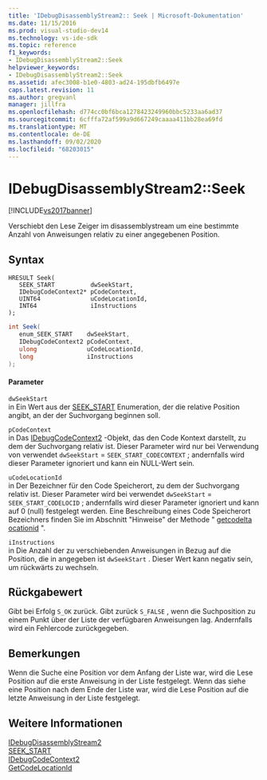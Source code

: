 ```yaml
---
title: 'IDebugDisassemblyStream2:: Seek | Microsoft-Dokumentation'
ms.date: 11/15/2016
ms.prod: visual-studio-dev14
ms.technology: vs-ide-sdk
ms.topic: reference
f1_keywords:
- IDebugDisassemblyStream2::Seek
helpviewer_keywords:
- IDebugDisassemblyStream2::Seek
ms.assetid: afec3008-b1e0-4803-ad24-195dbfb6497e
caps.latest.revision: 11
ms.author: gregvanl
manager: jillfra
ms.openlocfilehash: d774cc0bf6bca1278423249960bbc5233aa6ad37
ms.sourcegitcommit: 6cfffa72af599a9d667249caaaa411bb28ea69fd
ms.translationtype: MT
ms.contentlocale: de-DE
ms.lasthandoff: 09/02/2020
ms.locfileid: "68203015"
---
```

# <a name="idebugdisassemblystream2seek"></a>IDebugDisassemblyStream2::Seek
[!INCLUDE[vs2017banner](../../../includes/vs2017banner.md)]

Verschiebt den Lese Zeiger im disassemblystream um eine bestimmte Anzahl von Anweisungen relativ zu einer angegebenen Position.  
  
## <a name="syntax"></a>Syntax  
  
```cpp#  
HRESULT Seek(   
   SEEK_START          dwSeekStart,  
   IDebugCodeContext2* pCodeContext,  
   UINT64              uCodeLocationId,  
   INT64               iInstructions  
);  
```  
  
```csharp  
int Seek(   
   enum_SEEK_START    dwSeekStart,  
   IDebugCodeContext2 pCodeContext,  
   ulong              uCodeLocationId,  
   long               iInstructions  
);  
```  
  
#### <a name="parameters"></a>Parameter  
 `dwSeekStart`  
 in Ein Wert aus der [SEEK_START](../../../extensibility/debugger/reference/seek-start.md) Enumeration, der die relative Position angibt, an der der Suchvorgang beginnen soll.  
  
 `pCodeContext`  
 in Das [IDebugCodeContext2](../../../extensibility/debugger/reference/idebugcodecontext2.md) -Objekt, das den Code Kontext darstellt, zu dem der Suchvorgang relativ ist. Dieser Parameter wird nur bei Verwendung von verwendet `dwSeekStart`  =  `SEEK_START_CODECONTEXT` ; andernfalls wird dieser Parameter ignoriert und kann ein NULL-Wert sein.  
  
 `uCodeLocationId`  
 in Der Bezeichner für den Code Speicherort, zu dem der Suchvorgang relativ ist. Dieser Parameter wird bei verwendet `dwSeekStart`  =  `SEEK_START_CODELOCID` ; andernfalls wird dieser Parameter ignoriert und kann auf 0 (null) festgelegt werden. Eine Beschreibung eines Code Speicherort Bezeichners finden Sie im Abschnitt "Hinweise" der Methode " [getcodelta ocationid](../../../extensibility/debugger/reference/idebugdisassemblystream2-getcodelocationid.md) ".  
  
 `iInstructions`  
 in Die Anzahl der zu verschiebenden Anweisungen in Bezug auf die Position, die in angegeben ist `dwSeekStart` . Dieser Wert kann negativ sein, um rückwärts zu wechseln.  
  
## <a name="return-value"></a>Rückgabewert  
 Gibt bei Erfolg `S_OK` zurück. Gibt zurück `S_FALSE` , wenn die Suchposition zu einem Punkt über der Liste der verfügbaren Anweisungen lag. Andernfalls wird ein Fehlercode zurückgegeben.  
  
## <a name="remarks"></a>Bemerkungen  
 Wenn die Suche eine Position vor dem Anfang der Liste war, wird die Lese Position auf die erste Anweisung in der Liste festgelegt. Wenn das siehe eine Position nach dem Ende der Liste war, wird die Lese Position auf die letzte Anweisung in der Liste festgelegt.  
  
## <a name="see-also"></a>Weitere Informationen  
 [IDebugDisassemblyStream2](../../../extensibility/debugger/reference/idebugdisassemblystream2.md)   
 [SEEK_START](../../../extensibility/debugger/reference/seek-start.md)   
 [IDebugCodeContext2](../../../extensibility/debugger/reference/idebugcodecontext2.md)   
 [GetCodeLocationId](../../../extensibility/debugger/reference/idebugdisassemblystream2-getcodelocationid.md)
